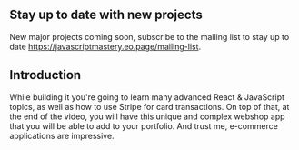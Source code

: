 

## Stay up to date with new projects
New major projects coming soon, subscribe to the mailing list to stay up to date https://javascriptmastery.eo.page/mailing-list.

## Introduction


While building it you're going to learn many advanced React & JavaScript topics, as well as how to use Stripe for card transactions. On top of that, at the end of the video, you will have this unique and complex webshop app that you will be able to add to your portfolio. And trust me, e-commerce applications are impressive. 
